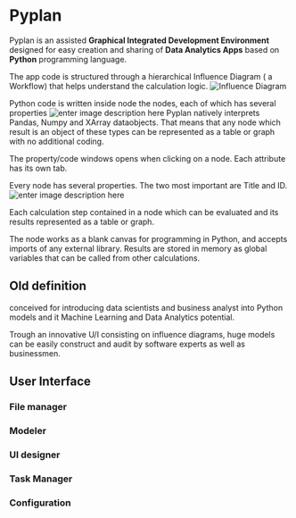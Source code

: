 # Pyplan
Pyplan is an assisted **Graphical Integrated Development Environment** designed for easy creation and sharing of **Data Analytics Apps** based on **Python** programming language.

The app code is structured through a hierarchical Influence Diagram ( a Workflow) that helps understand the calculation logic.
![Influence Diagram](http://img.pyplan.org/index_influence_diagram.png)

Python code is written inside node  the nodes, each of which has several properties
![enter image description here](http://img.pyplan.org/index_node_code.png)
Pyplan natively interprets Pandas, Numpy and XArray dataobjects. That means that any node which result is an object of these types can be represented as a table or graph with no additional coding.


The property/code windows opens when clicking on a node. Each attribute has its own tab.

Every node has several properties. The two most important are Title and ID.![enter image description here](http://img.pyplan.org/index_node_properties.png)


Each calculation step contained in a node which can be evaluated and its results represented as a table or graph. 



The node works as a blank canvas for programming in Python, and accepts imports of any external library. Results are stored in memory as global variables that can be called from other calculations.



## Old definition
conceived for introducing data scientists and business analyst into Python models and it Machine Learning and Data Analytics potential.

Trough an innovative U/I consisting on influence diagrams, huge models can be easily construct and audit by software experts as well as businessmen.




## User Interface
### File manager
### Modeler
### UI designer
### Task Manager
### Configuration








<!--stackedit_data:
eyJoaXN0b3J5IjpbLTk3MDg1MDUwNSw5NzEyNzUzMDYsMTY5OD
YwNTIxNCwxODI2Mzg3NTA1LDExOTM4Mjk2NzEsMTAyNzM0Mjc5
NiwtMTI0NjUyNzIzMywtMTI1NzE5ODI5OSw0NzY2NjM2MDUsLT
E5OTYzMzIwNywtOTQyOTc0MzkxLC0xNzIzNjM5NDk2LC02NDM3
MDQwMzcsNzAxMzE2MjM0LDEyOTc3MTQ2MDgsLTIxMDQ4Mjc3OT
UsLTEyNTcxOTgyOTksMTk2MTI3NjcxOCwtMTM1MTM4MDk3Miwx
NDM3MDU2MzgzXX0=
-->